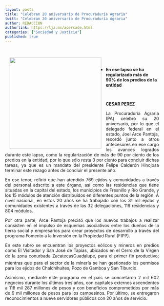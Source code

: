 ```yaml
---
layout: posts
title: "Celebran 20 aniversario de Procuraduría Agraria"
twitt: "Celebran 20 aniversario de Procuraduría Agraria"
author: REDACCION
authorlink: https://ljz.mx/acercade.html
categories: ["Sociedad y Justicia"]
published: true
---
```

<p style="text-align: justify; ">
   
</p>

<div>
  <strong><img src="images/stories/fotos_marzo/p8 procuraduria.jpg" border="0" width="300" style="margin-left: 15px; margin-right: 15px; float: left; " /><br /></strong>
</div>

*   **En ese lapso se ha regularizado más de 90% de los predios de la entidad**

 

<p style="text-align: justify; ">
  <strong>CESAR PEREZ</strong>
</p>

<p style="text-align: justify; ">
  La Procuraduría Agraria (PA) celebró su 20 aniversario, por lo que el delegado federal en el estado, Joel Arce Pantoja, recordó junto a otros antecesores en ese cargo los avances logrados durante este lapso, como la regularización de más de 90 por ciento de los predios en la entidad, por lo que sólo resta 3 por ciento para concluir dichas tareas, ya que es un mandato del presidente Felipe Calderón Hinojosa terminar este rezago antes de concluir el presente año.
</p>

<p style="text-align: justify; ">
  En ese tenor, refirió que han atendido 769 ejidos y comunidades a través del personal adscrito a este órgano, así como las residencias que tiene situadas en la capital del estado, los municipios de Fresnillo y Río Grande, y los 15 módulos de atención distribuidos en diferentes puntos de la región. A nivel nacional, en estos 20 años se ha trabajado con los 31 mil ejidos y comunidades existentes a través de las 32 delegaciones, 116 residencias y 804 módulos.
</p>

<p style="text-align: justify; ">
  Por otra parte, Arce Pantoja precisó que los nuevos trabajos a realizar consisten en el impulso de esquemas asociativos entre los dueños de la tierra social y empresarios para crear proyectos de desarrollo a través del programa Fomento a la Inversión en la Propiedad Rural (FIPP).
</p>

<p style="text-align: justify; ">
  En este rubro se encuentran los proyectos eólicos y mineros en predios como El Visitador y San José de Tapias, ubicados en el Cerro de la Virgen de la zona conurbada ZacatecasGuadalupe, para el primer fin productivo; mientras que para el sector de la minería se han gestionado los permisos para los ejidos de Chalchihuites, Pozo de Gamboa y San Tiburcio.
</p>

<p style="text-align: justify; ">
  Asimismo, mediante este programa en el país se concretaron 2 mil 602 negocios durante los últimos tres años, con capitales externos ascendentes a 118 mil 287 millones de pesos y con beneficios comprometidos por más de 9 mil millones de pesos para los campesinos. Por último, se entregaron reconocimientos a nueve servidores públicos con 20 años de servicio.
</p>
